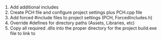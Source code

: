 1. Add additional includes
2. Create PCH file and configure project settings plus PCH.cpp file
3. Add forced \#include files to project settings (PCH, ForcedIncludes.h)
4. Override \#defines for directory paths (Assets, Libraries, etc)
5. Copy all required .dlls into the proper directory for the project build.exe file to link to